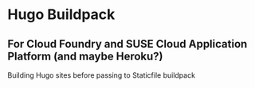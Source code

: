 # Hugo Buildpack 
## For Cloud Foundry and SUSE Cloud Application Platform (and maybe Heroku?) 

Building Hugo sites before passing to Staticfile buildpack
